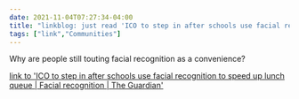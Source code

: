 ```yaml
---
date: 2021-11-04T07:27:34-04:00
title: "linkblog: just read 'ICO to step in after schools use facial recognition to speed up lunch queue | Facial recognition | The Guardian'"
tags: ["link","Communities"]
---
```

Why are people still touting facial recognition as a convenience?
 
[link to 'ICO to step in after schools use facial recognition to speed up lunch queue | Facial recognition | The Guardian'](https://www.theguardian.com/education/2021/oct/18/privacy-fears-as-schools-use-facial-recognition-to-speed-up-lunch-queue-ayrshire-technology-payments-uk)
